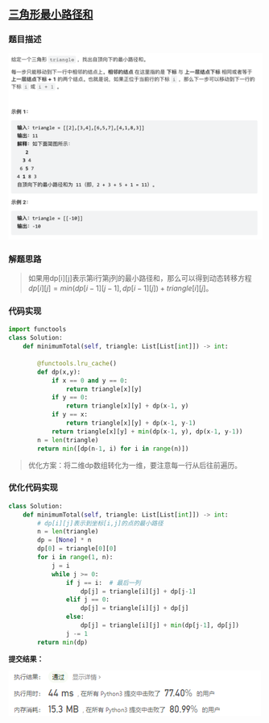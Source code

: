

## [三角形最小路径和](https://leetcode-cn.com/problems/triangle/)

### 题目描述

![image-20220727162905610](https://raw.githubusercontent.com/fadeawaylove/article-images/master/img/20220727162905.png)

### 解题思路

> 如果用dp[i][j]表示第i行第j列的最小路径和，那么可以得到动态转移方程$dp[i][j]=min(dp[i-1][j-1], dp[i-1][j])+triangle[i][j]$。

### 代码实现
```python
import functools
class Solution:
    def minimumTotal(self, triangle: List[List[int]]) -> int:
        
        @functools.lru_cache()
        def dp(x,y):
            if x == 0 and y == 0:
                return triangle[x][y]
            if y == 0:
                return triangle[x][y] + dp(x-1, y)
            if y == x:
                return triangle[x][y] + dp(x-1, y-1)
            return triangle[x][y] + min(dp(x-1, y), dp(x-1, y-1))
        n = len(triangle)
        return min([dp(n-1, i) for i in range(n)])
```

> 优化方案：将二维dp数组转化为一维，要注意每一行从后往前遍历。

### 优化代码实现

```python
class Solution:
    def minimumTotal(self, triangle: List[List[int]]) -> int:
        # dp[i][j]表示到坐标[i,j]的点的最小路径
        n = len(triangle)
        dp = [None] * n
        dp[0] = triangle[0][0]
        for i in range(1, n):
            j = i
            while j >= 0:
                if j == i:  # 最后一列
                    dp[j] = triangle[i][j] + dp[j-1]
                elif j == 0:
                    dp[j] = triangle[i][j] + dp[j]
                else:
                    dp[j] = triangle[i][j] + min(dp[j-1], dp[j])
                j -= 1
        return min(dp)
```

**提交结果：**

![image-20210322230953811](https://raw.githubusercontent.com/fadeawaylove/article-images/master/img/20220727162839.png)